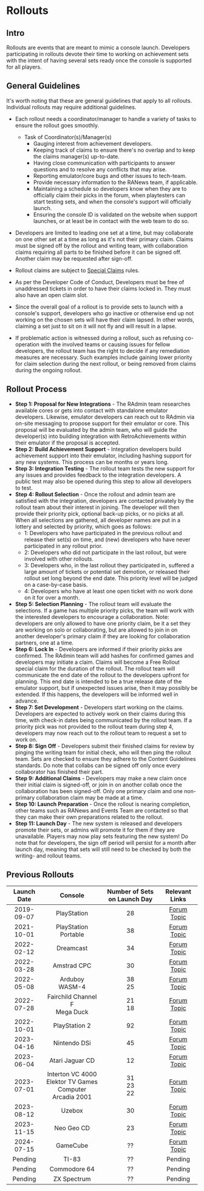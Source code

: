 # Rollouts

## Intro

Rollouts are events that are meant to mimic a console launch. Developers participating in rollouts devote their time to working on achievement sets with the intent of having several sets ready once the console is supported for all players.

## General Guidelines

It's worth noting that these are general guidelines that apply to all rollouts. Individual rollouts may require additional guidelines.

- Each rollout needs a coordinator/manager to handle a variety of tasks to ensure the rollout goes smoothly.

  - Task of Coordinator(s)/Manager(s)
    - Gauging interest from achievement developers.
    - Keeping track of claims to ensure there's no overlap and to keep the claims manager(s) up-to-date.
    - Having close communication with participants to answer questions and to resolve any conflicts that may arise.
    - Reporting emulator/core bugs and other issues to tech-team.
    - Provide necessary information to the RANews team, if applicable.
    - Maintaining a schedule so developers know when they are to officially claim their picks in the forum, when playtesters can start testing sets, and when the console's support will officially launch.
    - Ensuring the console ID is validated on the website when support launches, or at least be in contact with the web team to do so.

- Developers are limited to leading one set at a time, but may collaborate on one other set at a time as long as it's not their primary claim. Claims must be signed off by the rollout and writing team, with collaboration claims requiring all parts to be finished before it can be signed off. Another claim may be requested after sign-off.

- Rollout claims are subject to [Special Claims](/guidelines/developers/claims-system#special-claims) rules.

- As per the Developer Code of Conduct, Developers must be free of unaddressed tickets in order to have their claims locked in. They must also have an open claim slot.

- Since the overall goal of a rollout is to provide sets to launch with a console's support, developers who go inactive or otherwise end up not working on the chosen sets will have their claim lapsed. In other words, claiming a set just to sit on it will not fly and will result in a lapse.

- If problematic action is witnessed during a rollout, such as refusing co-operation with the involved teams or causing issues for fellow developers, the rollout team has the right to decide if any remediation measures are necessary. Such examples include gaining lower priority for claim selection during the next rollout, or being removed from claims during the ongoing rollout.

## Rollout Process

- **Step 1: Proposal for New Integrations** - The RAdmin team researches available cores or gets into contact with standalone emulator developers. Likewise, emulator developers can reach out to RAdmin via on-site messaging to propose support for their emulator or core. This proposal will be evaluated by the admin team, who will guide the developer(s) into building integration with RetroAchievements within their emulator if the proposal is accepted.
- **Step 2: Build Achievement Support** - Integration developers build achievement support into their emulator, including hashing support for any new systems. This process can be months or years long.
- **Step 3: Integration Testing** - The rollout team tests the new support for any issues and provides feedback to the integration developers.  A public test may also be opened during this step to allow all developers to test.
- **Step 4: Rollout Selection** - Once the rollout and admin team are satisfied with the integration, developers are contacted privately by the rollout team about their interest in joining. The developer will then provide their priority pick, optional back-up picks, or no picks at all. When all selections are gathered, all developer names are put in a lottery and selected by priority, which goes as follows:
	- 1: Developers who have participated in the previous rollout and release their set(s) on time, and (new) developers who have never participated in any rollout prior.
	- 2: Developers who did not participate in the last rollout, but were involved with other rollouts.
	- 3: Developers who, in the last rollout they participated in, suffered a large amount of tickets or potential set demotion, or released their rollout set long beyond the end date. This priority level will be judged on a case-by-case basis.
	- 4: Developers who have at least one open ticket with no work done on it for over a month.
- **Step 5: Selection Planning** - The rollout team will evaluate the selections. If a game has multiple priority picks, the team will work with the interested developers to encourage a collaboration. Note: developers are only allowed to have one priority claim, be it a set they are working on solo or collaborating, but are allowed to join in on another developer's primary claim if they are looking for collaboration partners, one at a time.
- **Step 6: Lock In** - Developers are informed if their priority picks are confirmed. The RAdmin team will add hashes for confirmed games and developers may initiate a claim.  Claims will become a Free Rollout special claim for the duration of the rollout. The rollout team will communicate the end date of the rollout to the developers upfront for planning. This end date is intended to be a true release date of the emulator support, but if unexpected issues arise, then it may possibly be extended. If this happens, the developers will be informed well in advance.
- **Step 7: Set Development** - Developers start working on the claims. Developers are expected to actively work on their claims during this time, with check-in dates being communicated by the rollout team. If a priority pick was not provided to the rollout team during step 4, developers may now reach out to the rollout team to request a set to work on.
- **Step 8: Sign Off** - Developers submit their finished claims for review by pinging the writing team for initial check, who will then ping the rollout team. Sets are checked to ensure they adhere to the Content Guidelines standards. Do note that collabs can be signed off only once every collaborator has finished their part.
- **Step 9: Additional Claims** - Developers may make a new claim once their initial claim is signed-off, or join in on another collab once the collaboration has been signed-off. Only one primary claim and one non-primary collaboration claim may be made at a time.
- **Step 10: Launch Preparation** - Once the rollout is nearing completion, other teams such as RANews and Events Team are contacted so that they can make their own preparations related to the rollout.
- **Step 11: Launch Day** - The new system is released and developers promote their sets, or admins will promote it for them if they are unavailable. Players may now play sets featuring the new system! Do note that for developers, the sign off period will persist for a month after launch day, meaning that sets will still need to be checked by both the writing- and rollout teams.

## Previous Rollouts

| Launch Date |                            Console                            | Number of Sets on Launch Day |                           Relevant Links                           |
| :---------: | :-----------------------------------------------------------: | :--------------------------: | :----------------------------------------------------------------: |
| 2019-09-07  |                          PlayStation                          |              28              | [Forum Topic](https://retroachievements.org/viewtopic.php?t=9302)  |
| 2021-10-01  |                     PlayStation Portable                      |              38              | [Forum Topic](https://retroachievements.org/viewtopic.php?t=14016) |
| 2022-02-12  |                           Dreamcast                           |              34              | [Forum Topic](https://retroachievements.org/viewtopic.php?t=15276) |
| 2022-03-28  |                          Amstrad CPC                          |              30              | [Forum Topic](https://retroachievements.org/viewtopic.php?t=15835) |
| 2022-05-08  |                       Arduboy<br>WASM-4                       |           38<br>25           | [Forum Topic](http://retroachievements.org/viewtopic.php?t=16456)  |
| 2022-07-28  |               Fairchild Channel F<br>Mega Duck                |           21<br>18           | [Forum Topic](https://retroachievements.org/viewtopic.php?t=17590) |
| 2022-10-01  |                         PlayStation 2                         |              92              | [Forum Topic](https://retroachievements.org/viewtopic.php?t=11108) |
| 2023-04-16  |                         Nintendo DSi                          |              45              | [Forum Topic](https://retroachievements.org/viewtopic.php?t=21246) |
| 2023-06-04  |                        Atari Jaguar CD                        |              12              | [Forum Topic](https://retroachievements.org/viewtopic.php?t=21898) |
| 2023-07-01  | Interton VC 4000<br>Elektor TV Games Computer<br>Arcadia 2001 |        31<br>23<br>22        | [Forum Topic](https://retroachievements.org/viewtopic.php?t=22335) |
| 2023-08-12  |                            Uzebox                             |              30              | [Forum Topic](https://retroachievements.org/viewtopic.php?t=22887) |
| 2023-11-15  |                          Neo Geo CD                           |              23              | [Forum Topic](https://retroachievements.org/viewtopic.php?t=24443) |
| 2024-07-15  |                           GameCube                            |              ??              | [Forum Topic](https://retroachievements.org/viewtopic.php?t=27191) |
|   Pending   |                             TI-83                             |              ??              |                              Pending                               |
|   Pending   |                         Commodore 64                          |              ??              |                              Pending                               |
|   Pending   |                          ZX Spectrum                          |              ??              |                              Pending                               |
